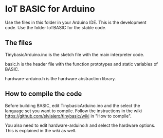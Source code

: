# IoT BASIC for Arduino

Use the files in this folder in your Arduino IDE. This is the development code. Use the folder IoTBASIC for the stable code.

## The files 

TinybasicArduino.ino is the sketch file with the main interpreter code. 

basic.h is the header file with the function prototypes and static variables of BASIC.

hardware-arduino.h is the hardware abstraction library.

## How to compile the code

Before building BASIC, edit TinybasicArduino.ino and the select the language set you want to compile. Follow the instructions in the wiki https://github.com/slviajero/tinybasic/wiki in "How to compile".

You also need to edit hardware-arduino.h and select the hardware options. This is explained in the wiki as well. 
